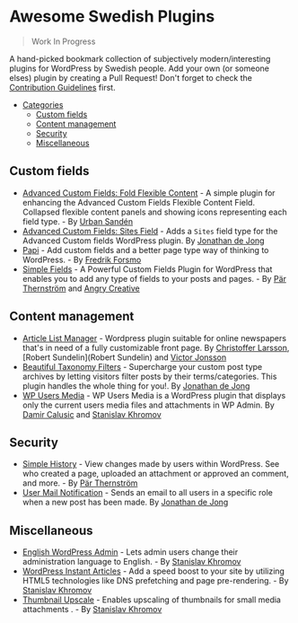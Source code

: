 # Awesome Swedish Plugins

> Work In Progress

A hand-picked bookmark collection of subjectively modern/interesting plugins for WordPress by Swedish people. 
Add your own (or someone elses) plugin by creating a Pull Request! Don't forget to check the [Contribution Guidelines](https://github.com/wpse/awesome-swedish-plugins/blob/master/CONTRIBUTING.md) first.

* [Categories](#awesome-swedish-plugins)
  * [Custom fields](#custom-fields)
  * [Content management](#content-management)
  * [Security](#security)
  * [Miscellaneous](#miscellaneous)

## Custom fields

* [Advanced Custom Fields: Fold Flexible Content](http://wordpress.org/plugins/acf-fold-flexible-content/) - A simple plugin for enhancing the Advanced Custom Fields Flexible Content Field. Collapsed flexible content panels and showing icons representing each field type. - By [Urban Sandén](https://twitter.com/urre)
* [Advanced Custom Fields: Sites Field](https://wordpress.org/plugins/advanced-custom-fields-sites-field/) -  Adds a `Sites` field type for the Advanced Custom fields WordPress plugin. By [Jonathan de Jong](https://profiles.wordpress.org/jonathandejong)
* [Papi](https://wp-papi.github.io/) - Add custom fields and a better page type way of thinking to WordPress. - By [Fredrik Forsmo](https://twitter.com/frozzare)
* [Simple Fields](https://wordpress.org/plugins/simple-fields/) - A Powerful Custom Fields Plugin for WordPress that enables you to add any type of fields to your posts and pages. - By [Pär Thernström](https://profiles.wordpress.org/eskapism/) and [Angry Creative](https://angrycreative.se)

## Content management

* [Article List Manager](https://github.com/victorjonsson/Arlima) - Wordpress plugin suitable for online newspapers that's in need of a fully customizable front page. By [Christoffer Larsson](https://twitter.com/chredd), [Robert Sundelin](Robert Sundelin) and [Victor Jonsson](https://twitter.com/victor_jonsson)
* [Beautiful Taxonomy Filters](https://wordpress.org/plugins/beautiful-taxonomy-filters/) -  Supercharge your custom post type archives by letting visitors filter posts by their terms/categories. This plugin handles the whole thing for you!. By [Jonathan de Jong](https://profiles.wordpress.org/jonathandejong)
* [WP Users Media](https://wordpress.org/plugins/wp-users-media/) -   WP Users Media is a WordPress plugin that displays only the current users media files and attachments in WP Admin. By [Damir Calusic](https://profiles.wordpress.org/webkreativ/) and [Stanislav Khromov](https://profiles.wordpress.org/khromov/)

## Security

* [Simple History](https://wordpress.org/plugins/simple-history/) - View changes made by users within WordPress. See who created a page, uploaded an attachment or approved an comment, and more. - By [Pär Thernström](https://profiles.wordpress.org/eskapism/)
* [User Mail Notification](https://wordpress.org/plugins/user-mail-notifications/) -  Sends an email to all users in a specific role when a new post has been made. By [Jonathan de Jong](https://profiles.wordpress.org/jonathandejong)

## Miscellaneous

* [English WordPress Admin](https://wordpress.org/plugins/english-wp-admin/) -  Lets admin users change their administration language to English.  - By [Stanislav Khromov](https://profiles.wordpress.org/khromov/)
* [WordPress Instant Articles](https://wordpress.org/plugins/instant-articles/) -  Add a speed boost to your site by utilizing HTML5 technologies like DNS prefetching and page pre-rendering.  - By [Stanislav Khromov](https://profiles.wordpress.org/khromov/)
* [Thumbnail Upscale](https://wordpress.org/plugins/thumbnail-upscale/) - Enables upscaling of thumbnails for small media attachments .  - By [Stanislav Khromov](https://profiles.wordpress.org/khromov/)
